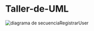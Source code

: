 # Taller-de-UML

![diagrama de secuenciaRegistrarUser](https://user-images.githubusercontent.com/84451817/201001028-c16cf77f-9f79-4024-a5eb-3d74e14c6610.png)
